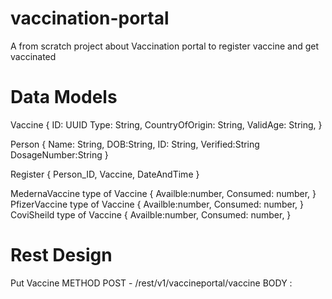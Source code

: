 # vaccination-portal
A from scratch project about Vaccination portal to register vaccine and get vaccinated


# Data Models

Vaccine
{
  ID: UUID
  Type: String,
  CountryOfOrigin: String,
  ValidAge: String,
}

Person
{
  Name: String,
  DOB:String,
  ID: String,
  Verified:String
  DosageNumber:String
}

Register
{
Person_ID, Vaccine, DateAndTime
}

MedernaVaccine type of Vaccine
{
  Availble:number,
  Consumed: number,
}
PfizerVaccine type of Vaccine
{
  Availble:number,
  Consumed: number,
}
CoviSheild type of Vaccine
{
  Availble:number,
  Consumed: number,
}


# Rest Design

Put Vaccine 
METHOD POST - /rest/v1/vaccineportal/vaccine
         BODY : 
          
                
